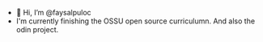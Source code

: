 - 👋 Hi, I’m @faysalpuloc
- I'm currently finishing the OSSU open source curriculumn. And also the odin project.

<!---
faysalpuloc/faysalpuloc is a ✨ special ✨ repository because its `README.md` (this file) appears on your GitHub profile.
You can click the Preview link to take a look at your changes.
--->
